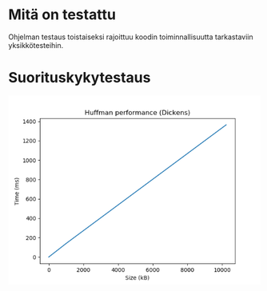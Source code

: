 # Mitä on testattu

Ohjelman testaus toistaiseksi rajoittuu koodin toiminnallisuutta tarkastaviin
yksikkötesteihin.

# Suorituskykytestaus

![Huffman performance](/doc/images/huffman_perf_dickens.png)
